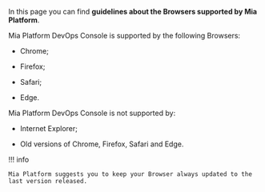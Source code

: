 
In this page you can find **guidelines about the Browsers supported by Mia Platform**.

Mia Platform DevOps Console is supported by the following Browsers:

* Chrome;

* Firefox;

* Safari;

* Edge.

Mia Platform DevOps Console is not supported by:

* Internet Explorer;

* Old versions of Chrome, Firefox, Safari and Edge.

!!! info

    Mia Platform suggests you to keep your Browser always updated to the last version released.


